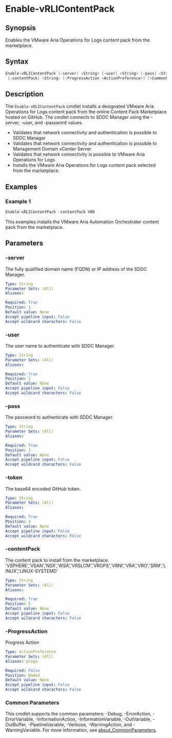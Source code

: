 # Enable-vRLIContentPack

## Synopsis

Enables the VMware Aria Operations for Logs content pack from the marketplace.

## Syntax

```powershell
Enable-vRLIContentPack [-server] <String> [-user] <String> [-pass] <String> [-token] <String>
 [-contentPack] <String> [-ProgressAction <ActionPreference>] [<CommonParameters>]
```

## Description

The `Enable-vRLIContentPack` cmdlet installs a designated VMware Aria Operations for Logs content pack from the
online Content Pack Marketplace hosted on GitHub.
The cmdlet connects to SDDC Manager using the -server, -user, and -password values.

- Validates that network connectivity and authentication is possible to SDDC Manager
- Validates that network connectivity and authentication is possible to Management Domain vCenter Server
- Validates that network connectivity is possible to VMware Aria Operations for Logs
- Installs the VMware Aria Operations for Logs content pack selected from the marketplace.

## Examples

### Example 1

```powershell
Enable-vRLIContentPack -contentPack VRO
```

This examples installs the VMware Aria Automation Orchestrator content pack from the marketplace.

## Parameters

### -server

The fully qualified domain name (FQDN) or IP address of the SDDC Manager.

```yaml
Type: String
Parameter Sets: (All)
Aliases:

Required: True
Position: 1
Default value: None
Accept pipeline input: False
Accept wildcard characters: False
```

### -user

The user name to authenticate with SDDC Manager.

```yaml
Type: String
Parameter Sets: (All)
Aliases:

Required: True
Position: 2
Default value: None
Accept pipeline input: False
Accept wildcard characters: False
```

### -pass

The password to authenticate with SDDC Manager.

```yaml
Type: String
Parameter Sets: (All)
Aliases:

Required: True
Position: 3
Default value: None
Accept pipeline input: False
Accept wildcard characters: False
```

### -token

The base64 encoded GitHub token.

```yaml
Type: String
Parameter Sets: (All)
Aliases:

Required: True
Position: 4
Default value: None
Accept pipeline input: False
Accept wildcard characters: False
```

### -contentPack

The content pack to install from the marketplace.
'VSPHERE','VSAN','NSX','WSA','VRSLCM','VROPS','VRNI','VRA','VRO','SRM','LINUX','LINUX-SYSTEMD'

```yaml
Type: String
Parameter Sets: (All)
Aliases:

Required: True
Position: 5
Default value: None
Accept pipeline input: False
Accept wildcard characters: False
```

### -ProgressAction

Progress Action

```yaml
Type: ActionPreference
Parameter Sets: (All)
Aliases: proga

Required: False
Position: Named
Default value: None
Accept pipeline input: False
Accept wildcard characters: False
```

### Common Parameters

This cmdlet supports the common parameters: -Debug, -ErrorAction, -ErrorVariable, -InformationAction, -InformationVariable, -OutVariable, -OutBuffer, -PipelineVariable, -Verbose, -WarningAction, and -WarningVariable. For more information, see [about_CommonParameters](http://go.microsoft.com/fwlink/?LinkID=113216).
